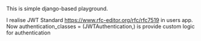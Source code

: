 This is simple django-based playground.

I realise JWT Standard https://www.rfc-editor.org/rfc/rfc7519 in users app.
Now authentication_classes = (JWTAuthentication,) is provide custom logic for authentication
